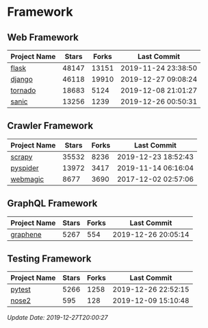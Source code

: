 # Framework

## Web Framework

| Project Name | Stars | Forks | Last Commit |
| ------------ | ----- | ----- | ----------- |
| [flask](https://github.com/pallets/flask) | 48147 | 13151 | 2019-11-24 23:38:50 |
| [django](https://github.com/django/django) | 46118 | 19910 | 2019-12-27 09:08:24 |
| [tornado](https://github.com/tornadoweb/tornado) | 18683 | 5124 | 2019-12-08 21:01:27 |
| [sanic](https://github.com/huge-success/sanic) | 13256 | 1239 | 2019-12-26 00:50:31 |

## Crawler Framework

| Project Name | Stars | Forks | Last Commit |
| ------------ | ----- | ----- | ----------- |
| [scrapy](https://github.com/scrapy/scrapy) | 35532 | 8236 | 2019-12-23 18:52:43 |
| [pyspider](https://github.com/binux/pyspider) | 13972 | 3417 | 2019-11-14 06:16:04 |
| [webmagic](https://github.com/code4craft/webmagic) | 8677 | 3690 | 2017-12-02 02:57:06 |

## GraphQL Framework

| Project Name | Stars | Forks | Last Commit |
| ------------ | ----- | ----- | ----------- |
| [graphene](https://github.com/graphql-python/graphene) | 5267 | 554 | 2019-12-26 20:05:14 |

## Testing Framework

| Project Name | Stars | Forks | Last Commit |
| ------------ | ----- | ----- | ----------- |
| [pytest](https://github.com/pytest-dev/pytest) | 5266 | 1258 | 2019-12-26 22:52:15 |
| [nose2](https://github.com/nose-devs/nose2) | 595 | 128 | 2019-12-09 15:10:48 |

*Update Date: 2019-12-27T20:00:27*